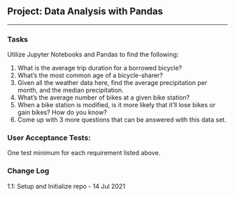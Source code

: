 ## Project: Data Analysis with Pandas

---

### Tasks

Utilize Jupyter Notebooks and Pandas to find the following:

1. What is the average trip duration for a borrowed bicycle?
1. What’s the most common age of a bicycle-sharer?
1. Given all the weather data here, find the average precipitation per month, and the median precipitation.
1. What’s the average number of bikes at a given bike station?
1. When a bike station is modified, is it more likely that it’ll lose bikes or gain bikes? How do you know?
1. Come up with 3 more questions that can be answered with this data set.

### User Acceptance Tests:

One test minimum for each requirement listed above.

### Change Log

1.1: Setup and Initialize repo - 14 Jul 2021
